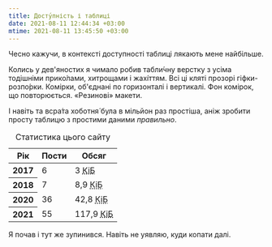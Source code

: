 ```yaml
---
title: Досту́пність і таблиці
date: 2021-08-11 12:44:34 +03:00
mtime: 2021-08-11 13:45:50 +03:00
---
```


Чесно кажучи, в контексті доступності таблиці лякають мене найбільше.

Колись у дев'яностих я чимало робив табли́чну верстку з усіма тодішніми прико́лами, хитрощами і жахі́ттям. Всі ці кляті прозорі гіфки-розпо́рки. Комірки, об'єднані по горизонталі і вертикалі. Фон комірок, що повторюється. «Резинові» макети.

І навіть та всра́та хоботня́ була в мільйон раз простіша, аніж зробити просту таблицю з простими даними _правильно_.

<table>
  <caption>Статистика цього сайту</caption>
  <thead style="position: sticky">
    <tr>
      <th scope="col">Рік</th>
      <th scope="col">Пости</th>
      <th scope="col">Обсяг</th>
    </tr>
  </thead>
  <tbody>
    <tr>
      <th scope="row">2017</th>
      <td>6</td>
      <td>3 <abbr title="кібібайти">КіБ</abbr></td>
    </tr>
    <tr>
      <th scope="row">2018</th>
      <td>7</td>
      <td>8,9 <abbr title="кібібайт">КіБ</abbr></td>
    </tr>
    <tr>
      <th scope="row">2020</th>
      <td>36</td>
      <td>42,8 <abbr title="кібібайт">КіБ</abbr></td>
    </tr>
    <tr>
      <th scope="row">2021</th>
      <td>55</td>
      <td>117,9 <abbr title="кібібайт">КіБ</abbr></td>
    </tr>
  </tbody>
</table>

Я почав і тут же зупинився. Навіть не уявляю, куди копати далі.
